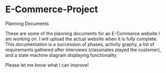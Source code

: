 # E-Commerce-Project
Planning Documents


These are some of the planning documents for an E-Commerce website I am working on. I will upload the actual website when it is fully complete. This documentation is a succession of phases, activity graphy, a list of requirements gathered after interviews (classmates played the customer), and a state machine diagram displaying functionality. 

Please let me know what I can improve!
